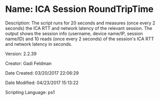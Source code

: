 ﻿# Name: ICA Session RoundTripTime

Description: The script runs for 20 seconds and measures (once every 2 seconds) the ICA RTT and network latency of the relevant session.
The output shows the session info (username, device name/IP, session name/ID) and 10 reads (once every 2 seconds) of the session's ICA RTT and network latency in seconds.

Version: 2.2.39

Creator: Gadi Feldman

Date Created: 03/20/2017 22:06:29

Date Modified: 04/23/2017 15:13:22

Scripting Language: ps1


